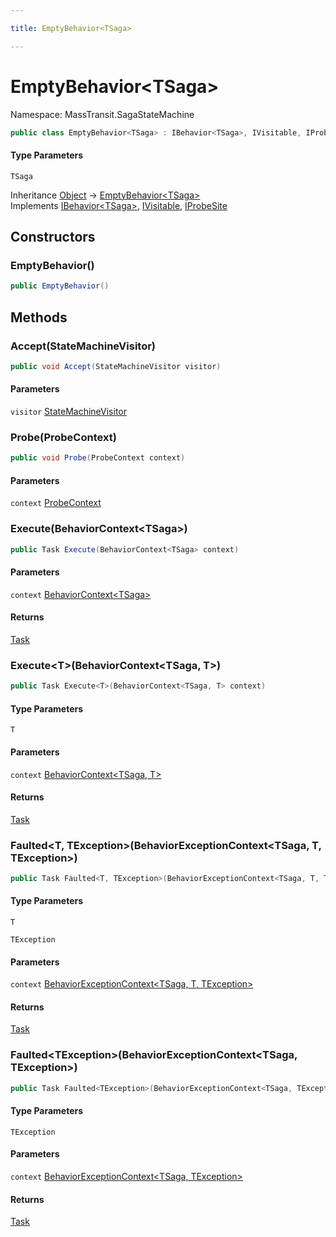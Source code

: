 ```yaml
---

title: EmptyBehavior<TSaga>

---
```


# EmptyBehavior\<TSaga\>

Namespace: MassTransit.SagaStateMachine

```csharp
public class EmptyBehavior<TSaga> : IBehavior<TSaga>, IVisitable, IProbeSite
```

#### Type Parameters

`TSaga`<br/>

Inheritance [Object](https://learn.microsoft.com/en-us/dotnet/api/system.object) → [EmptyBehavior\<TSaga\>](../masstransit-sagastatemachine/emptybehavior-1)<br/>
Implements [IBehavior\<TSaga\>](../../masstransit-abstractions/masstransit/ibehavior-1), [IVisitable](../../masstransit-abstractions/masstransit/ivisitable), [IProbeSite](../../masstransit-abstractions/masstransit/iprobesite)

## Constructors

### **EmptyBehavior()**

```csharp
public EmptyBehavior()
```

## Methods

### **Accept(StateMachineVisitor)**

```csharp
public void Accept(StateMachineVisitor visitor)
```

#### Parameters

`visitor` [StateMachineVisitor](../../masstransit-abstractions/masstransit/statemachinevisitor)<br/>

### **Probe(ProbeContext)**

```csharp
public void Probe(ProbeContext context)
```

#### Parameters

`context` [ProbeContext](../../masstransit-abstractions/masstransit/probecontext)<br/>

### **Execute(BehaviorContext\<TSaga\>)**

```csharp
public Task Execute(BehaviorContext<TSaga> context)
```

#### Parameters

`context` [BehaviorContext\<TSaga\>](../../masstransit-abstractions/masstransit/behaviorcontext-1)<br/>

#### Returns

[Task](https://learn.microsoft.com/en-us/dotnet/api/system.threading.tasks.task)<br/>

### **Execute\<T\>(BehaviorContext\<TSaga, T\>)**

```csharp
public Task Execute<T>(BehaviorContext<TSaga, T> context)
```

#### Type Parameters

`T`<br/>

#### Parameters

`context` [BehaviorContext\<TSaga, T\>](../../masstransit-abstractions/masstransit/behaviorcontext-2)<br/>

#### Returns

[Task](https://learn.microsoft.com/en-us/dotnet/api/system.threading.tasks.task)<br/>

### **Faulted\<T, TException\>(BehaviorExceptionContext\<TSaga, T, TException\>)**

```csharp
public Task Faulted<T, TException>(BehaviorExceptionContext<TSaga, T, TException> context)
```

#### Type Parameters

`T`<br/>

`TException`<br/>

#### Parameters

`context` [BehaviorExceptionContext\<TSaga, T, TException\>](../../masstransit-abstractions/masstransit/behaviorexceptioncontext-3)<br/>

#### Returns

[Task](https://learn.microsoft.com/en-us/dotnet/api/system.threading.tasks.task)<br/>

### **Faulted\<TException\>(BehaviorExceptionContext\<TSaga, TException\>)**

```csharp
public Task Faulted<TException>(BehaviorExceptionContext<TSaga, TException> context)
```

#### Type Parameters

`TException`<br/>

#### Parameters

`context` [BehaviorExceptionContext\<TSaga, TException\>](../../masstransit-abstractions/masstransit/behaviorexceptioncontext-2)<br/>

#### Returns

[Task](https://learn.microsoft.com/en-us/dotnet/api/system.threading.tasks.task)<br/>
